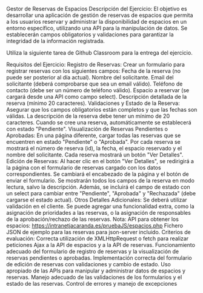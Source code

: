 Gestor de Reservas de Espacios
Descripción del Ejercicio:
El objetivo es desarrollar una aplicación de gestión de reservas de espacios que permita a los usuarios reservar y administrar la disponibilidad de espacios en un entorno específico, utilizando una API para la manipulación de datos. Se establecerán campos obligatorios y validaciones para garantizar la integridad de la información registrada.

Utiliza la siguiente tarea de Github Classroom para la entrega del ejercicio.

Requisitos del Ejercicio:
Registro de Reservas:
Crear un formulario para registrar reservas con los siguientes campos:
Fecha de la reserva (no puede ser posterior al día actual).
Nombre del solicitante.
Email del solicitante (deberá comprobarse que sea un email válido).
Teléfono de contacto (debe ser un número de teléfono válido).
Espacio a reservar (se cargará desde una API como campo select).
Descripción detallada de la reserva (mínimo 20 caracteres).
Validaciones y Estado de la Reserva:
Asegurar que los campos obligatorios están completos y que las fechas son válidas.
La descripción de la reserva debe tener un mínimo de 20 caracteres.
Cuando se cree una reserva, automáticamente se establecerá con estado "Pendiente".
Visualización de Reservas Pendientes o Aprobadas:
En una página diferente, cargar todas las reservas que se encuentren en estado "Pendiente" o "Aprobada".
Por cada reserva se mostrará el número de reserva (id), la fecha, el espacio reservado y el nombre del solicitante.
Cada reserva mostrará un botón "Ver Detalles".
Edición de Reservas:
Al hacer clic en el botón "Ver Detalles", se redirigirá a la página con el formulario de reservas cargado con los datos correspondientes.
Se cambiará el encabezado de la página y el botón de enviar el formulario.
Se mostrarán todos los campos de la reserva en modo lectura, salvo la descripción. Además, se incluirá el campo de estado con un select para cambiar entre "Pendiente", "Aprobada" y "Rechazada" (debe cargarse el estado actual).
Otros Detalles Adicionales:
Se deberá utilizar validación en el cliente.
Se puede agregar una funcionalidad extra, como la asignación de prioridades a las reservas, o la asignación de responsables de la aprobación/rechazo de las reservas.
Nota:
API para obtener los espacios: https://intranetjacaranda.es/pruebaJS/espacios.php
Fichero JSON de ejemplo para las reservas para json-server incluido.
Criterios de evaluación:
Correcta utilización de XMLHttpRequest o fetch para realizar peticiones Ajax a la API de espacios y a la API de reservas.
Funcionamiento adecuado del formulario de registro de reservas y la visualización de reservas pendientes o aprobadas.
Implementación correcta del formulario de edición de reservas con validaciones y cambio de estado.
Uso apropiado de las APIs para manipular y administrar datos de espacios y reservas.
Manejo adecuado de las validaciones de los formularios y el estado de las reservas.
Control de errores y manejo de excepciones